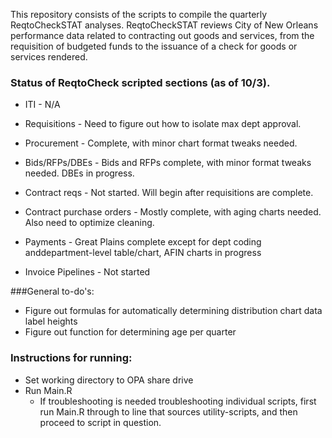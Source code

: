 This repository consists of the scripts to compile the quarterly ReqtoCheckSTAT analyses. ReqtoCheckSTAT reviews City of New Orleans performance data related to contracting out goods and services, from the requisition of budgeted funds to the issuance of a check for goods or services rendered. 


### Status of ReqtoCheck scripted sections (as of 10/3).
* ITI - N/A

* Requisitions - Need to figure out how to isolate max dept approval.

* Procurement - Complete, with minor chart format tweaks needed.

* Bids/RFPs/DBEs - Bids and RFPs complete, with minor format tweaks needed.  DBEs in progress.

* Contract reqs - Not started.  Will begin after requisitions are complete.

* Contract purchase orders - Mostly complete, with aging charts needed. Also need to optimize cleaning.

* Payments - Great Plains complete except for dept coding anddepartment-level table/chart, AFIN charts in progress

* Invoice Pipelines - Not started


###General to-do's:
* Figure out formulas for automatically determining distribution chart data label heights
* Figure out function for determining age per quarter

### Instructions for running:
* Set working directory to OPA share drive
* Run Main.R
	* If troubleshooting is needed troubleshooting individual scripts, first run Main.R through to line that sources utility-scripts, and then proceed to script in question.